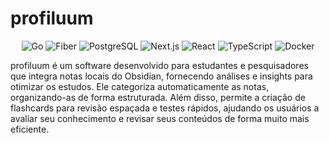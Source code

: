 # profiluum
<p align="center">
  <img src="https://img.shields.io/badge/Go-00ADD8?style=for-the-badge&logo=go&logoColor=white" alt="Go">
  <img src="https://img.shields.io/badge/Fiber-009688?style=for-the-badge&logo=fiber&logoColor=white" alt="Fiber">
  <img src="https://img.shields.io/badge/PostgreSQL-316192?style=for-the-badge&logo=postgresql&logoColor=white" alt="PostgreSQL">
  <img src="https://img.shields.io/badge/Next.js-000000?style=for-the-badge&logo=next.js&logoColor=white" alt="Next.js">
  <img src="https://img.shields.io/badge/React-61DAFB?style=for-the-badge&logo=react&logoColor=white" alt="React">
  <img src="https://img.shields.io/badge/TypeScript-3178C6?style=for-the-badge&logo=typescript&logoColor=white" alt="TypeScript">
  <img src="https://img.shields.io/badge/Docker-2496ED?style=for-the-badge&logo=docker&logoColor=white" alt="Docker">
</p>

profiluum é um software desenvolvido para estudantes e pesquisadores que integra notas locais do Obsidian, fornecendo análises e insights para otimizar os estudos. Ele categoriza automaticamente as notas, organizando-as de forma estruturada. Além disso, permite a criação de flashcards para revisão espaçada e testes rápidos, ajudando os usuários a avaliar seu conhecimento e revisar seus conteúdos de forma muito mais eficiente.
